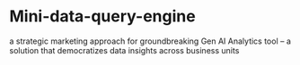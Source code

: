 # Mini-data-query-engine
a strategic marketing approach for groundbreaking Gen AI Analytics tool – a solution that democratizes data insights across business units
